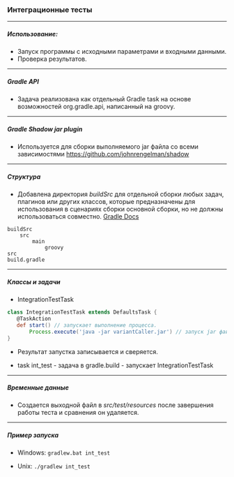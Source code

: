 ### Интеграционные тесты

------------

##### Использование:
- Запуск программы с исходными параметрами и входными данными.  
- Проверка результатов.

------------
##### Gradle API
 - Задача реализована как отдельный Gradle task на основе возможностей org.gradle.api,
 написанный на groovy.

-----------
##### Gradle Shadow jar plugin
 - Используется для сборки выполняемого jar файла со всеми зависимостями
 https://github.com/johnrengelman/shadow

------------

##### Структура
 - Добавлена директория *buildSrc*  для отдельной сборки любых задач, плагинов или других классов, которые предназначены для использования в сценариях сборки основной сборки, но не должны использоваться совместно. [Gradle Docs](https://docs.gradle.org/current/userguide/organizing_gradle_projects.html#sec:build_sources)

```
buildSrc
    src
        main
            groovy
src
build.gradle
```
------------

##### Классы и задачи
 - IntegrationTestTask
 ```groovy
class IntegrationTestTask extends DefaultsTask {
	@TaskAction
	def start() // запускает выполнение процесса.
        Process.execute('java -jar variantCaller.jar') // запуск jar файла с аргументами
}
```
 - Результат запустка записывается и сверяется.

 - task int_test  - задача в gradle.build - запускает IntegrationTestTask

------------

##### Временные данные
 - Создается выходной файл в *src/test/resources*
 	после завершения работы теста и сравнения он удаляется.

------------

##### Пример запуска
 - Windows:  `gradlew.bat int_test`

 - Unix:  `./gradlew int_test`
